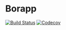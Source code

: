 # Borapp
[![Build Status](https://travis-ci.org/GBernardo10/Borapp.svg)](https://travis-ci.org/GBernardo10/Borapp)
[![Codecov](https://codecov.io/github/GBernardo10/Borapp/coverage.svg)](https://codecov.io/gh/GBernardo10/Borapp)

